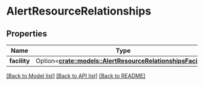 # AlertResourceRelationships

## Properties

Name | Type | Description | Notes
------------ | ------------- | ------------- | -------------
**facility** | Option<[**crate::models::AlertResourceRelationshipsFacility**](AlertResource_relationships_facility.md)> |  | [optional]

[[Back to Model list]](../README.md#documentation-for-models) [[Back to API list]](../README.md#documentation-for-api-endpoints) [[Back to README]](../README.md)


